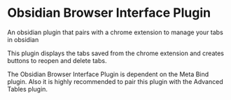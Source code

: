 # Obsidian Browser Interface Plugin

An obsidian plugin that pairs with a chrome extension to manage your tabs in obsidian

This plugin displays the tabs saved from the chrome extension and creates buttons to reopen and delete tabs.

The Obsidian Browser Interface Plugin is dependent on the Meta Bind plugin. Also it is highly recommended to pair this plugin with the Advanced Tables plugin.
